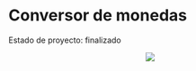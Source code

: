 <h1>Conversor de monedas</h1>

Estado de proyecto: finalizado
<p align="center">
  	<img width="auto" height="auto" src="img/Badge_Convert_ONE.png">
</p>
